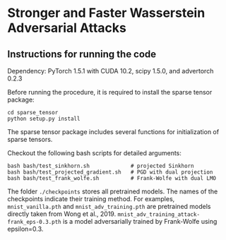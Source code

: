 # Stronger and Faster Wasserstein Adversarial Attacks 

## Instructions for running the code
Dependency: PyTorch 1.5.1 with CUDA 10.2, scipy 1.5.0, and advertorch 0.2.3

Before running the procedure, it is required to install the sparse tensor package:
```
cd sparse_tensor
python setup.py install
```
The sparse tensor package includes several functions for initialization of sparse tensors.

Checkout the following bash scripts for detailed arguments:
```
bash bash/test_sinkhorn.sh             # projected Sinkhorn
bash bash/test_projected_gradient.sh   # PGD with dual projection
bash bash/test_frank_wolfe.sh          # Frank-Wolfe with dual LMO
```

The folder `./checkpoints` stores all pretrained models. The names of the checkpoints indicate their training method. For examples, `mnist_vanilla.pth` and `mnist_adv_training.pth` are pretrained  models directly taken from Wong et al., 2019. `mnist_adv_training_attack-frank_eps-0.3.pth` is a model adversarially trained by Frank-Wolfe using epsilon=0.3.